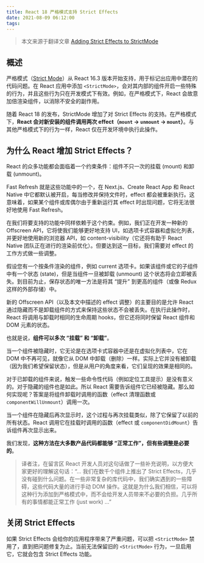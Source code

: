 ```yaml
---
title: React 18 严格模式支持 Strict Effects
date: 2021-08-09 06:12:00
tags:
---
```



> 本文来源于翻译文章 [Adding Strict Effects to StrictMode](https://github.com/reactwg/react-18/discussions/19)

## 概述

严格模式（[Strict Mode](https://reactjs.org/docs/strict-mode.html)）从 React 16.3 版本开始支持，用于标记出应用中潜在的代码问题。在 React 应用中添加 `<StrictMode>`，会对其内部的组件开启一些特殊的行为，并且这些行为只在开发模式下有效。例如，在严格模式下，React 会故意加倍渲染组件，以消除不安全的副作用。

随着 React 18 的发布，StrictMode 增加了对 Strict Effects 的支持。在严格模式下，**React 会对新安装的组件调用两次 effect（`mount` -> `unmount` -> `mount`）**。与其他严格模式下的行为一样，React 仅在开发环境中执行此操作。

## 为什么 React 增加 Strict Effects？

React 的众多功能都会面临着一个约束条件：组件不只一次的挂载 (mount) 和卸载 (unmount)。

Fast Refresh 就是这些功能中的一个，在 Next.js、Create React App 和 React Native 中它都默认被开启，每当修改并保持文件时，effect 都会被重新执行。这意味着，如果某个组件或库偶尔由于重新运行其 effect 时出现问题，它将无法很好地使用 Fast Refresh。

在我们将要支持的功能中同样依赖于这个约束。例如，我们正在开发一种新的 Offscreen API，它将使我们能够更好地支持 UI，如选项卡式容器和虚拟化列表，并更好地使用新的浏览器 API，如 content-visibility（它还将有助于 React Native 团队正在进行的渲染前优化）。但要达到这一目标，我们需要对 effect 的工作方式做一些调整。

假设您有一个按条件渲染的组件，例如 current 选项卡。如果该组件或它的子组件中有一个状态 (state)，但是当组件一旦被卸载 (unmount) 这个状态将会立即被丢失。到目前为止，保存状态的唯一方法是将其 “提升” 到更高的组件（或像 Redux 这样的外部存储）中。

新的 Offscreen API（以及本文中描述的 effect 调整）的主要目的是允许 React 通过隐藏而不是卸载组件的方式来保持这些状态不会被丢失。在执行此操作时，React 将调用与卸载时相同的生命周期 hooks，但它还将同时保留 React 组件和 DOM 元素的状态。

也就是说，**组件可以多次 “挂载” 和 “卸载”**。

当一个组件被隐藏时，它无论是在选项卡式容器中还是在虚拟化列表中，它在 DOM 中不再可见，就像它从 DOM 中卸载（删除）一样。实际上它并没有被卸载（因为我们希望保留状态），但是从用户的角度来看，它们呈现的效果是相同的。

对于已卸载的组件来说，触发一些命令性代码（例如定位工具提示）是没有意义的。对于隐藏的组件也是如此。所以 React 需要告诉组件它已经被隐藏。那么如何实现呢？答案是将组件卸载时调用的函数（effect 清理函数或 `componentWillUnmount`）调用一次。

当一个组件在隐藏后再次显示时，这个过程与再次挂载类似，除了它保留了以前的所有状态。React 调用它在挂载时调用的函数（effect 或 `componentDidMount`）告诉组件再次显示出来。

我们发现，**这种方法在大多数产品代码都能够 “正常工作”，但有些调整是必要的**。

> 译者注，在留言区 React 开发人员对这句话做了一些补充说明，以方便大家更好的理解这句话：“... 我们在数千个组件上推出了 Strict Effects，几乎没有碰到什么问题。在一些非常复杂的库代码中，我们确实遇到的一些障碍，这些代码大量的进行手动 DOM 操作。这就是为什么我们相信，可以将这种行为添加到严格模式中，而不会给开发人员带来不必要的负担。几乎所有的事情都能正常工作 (just work) ...”

## 关闭 Strict Effects

如果 Strict Effects 会给你的应用程序带来了严重问题，可以把 `<StrictMode>` 禁用了，直到把问题修复为止。当前无法保留旧的 `<StrictMode>` 行为，一旦启用它，它就会包含 Strict Effects 功能。
